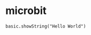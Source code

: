 # microbit

<div>
<pre class="blocks"><code>basic.showString("Hello World")<cdoe></pre>  
</div>

<script src="https://makecode.com/gh-pages-embed.js"></script><script>makeCodeRender("{{ site.makecode.home_url }}", "{{ site.github.owner_name }}/{{ site.github.repository_name }}");</script>
